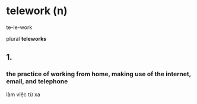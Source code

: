 # telework (n)

te-le-work

plural **teleworks**

## 1.

### the practice of working from home, making use of the internet, email, and telephone

làm việc từ xa